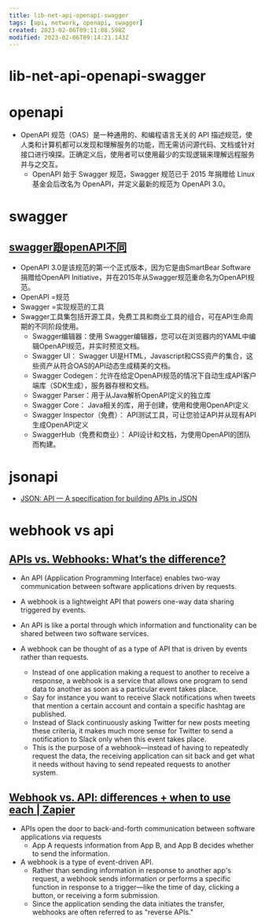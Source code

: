 ```yaml
---
title: lib-net-api-openapi-swagger
tags: [api, network, openapi, swagger]
created: 2023-02-06T09:11:08.598Z
modified: 2023-02-06T09:14:21.143Z
---
```


# lib-net-api-openapi-swagger

# openapi
- OpenAPI 规范（OAS）是一种通用的、和编程语言无关的 API 描述规范，使人类和计算机都可以发现和理解服务的功能，而无需访问源代码、文档或针对接口进行嗅探。正确定义后，使用者可以使用最少的实现逻辑来理解远程服务并与之交互。
  - OpenAPI 始于 Swagger 规范，Swagger 规范已于 2015 年捐赠给 Linux 基金会后改名为 OpenAPI，并定义最新的规范为 OpenAPI 3.0。
# swagger

## [swagger跟openAPI不同](https://blog.csdn.net/fanzhongcang/article/details/102695534)

- OpenAPI 3.0是该规范的第一个正式版本，因为它是由SmartBear Software捐赠给OpenAPI Initiative，并在2015年从Swagger规范重命名为OpenAPI规范。
- OpenAPI =规范
- Swagger =实现规范的工具
- Swagger工具集包括开源工具，免费工具和商业工具的组合，可在API生命周期的不同阶段使用。
  - Swagger编辑器：使用 Swagger编辑器，您可以在浏览器内的YAML中编辑OpenAPI规范，并实时预览文档。
  - Swagger UI： Swagger UI是HTML，Javascript和CSS资产的集合，这些资产从符合OAS的API动态生成精美的文档。
  - Swagger Codegen：允许在给定OpenAPI规范的情况下自动生成API客户端库（SDK生成），服务器存根和文档。
  - Swagger Parser：用于从Java解析OpenAPI定义的独立库
  - Swagger Core： Java相关的库，用于创建，使用和使用OpenAPI定义
  - Swagger Inspector（免费）： API测试工具，可让您验证API并从现有API生成OpenAPI定义
  - SwaggerHub（免费和商业）： API设计和文档，为使用OpenAPI的团队而构建。
# jsonapi
- [JSON: API — A specification for building APIs in JSON](https://jsonapi.org/)
# webhook vs api

## [APIs vs. Webhooks: What’s the difference?](https://www.mparticle.com/blog/apis-vs-webhooks/)

- An API (Application Programming Interface) enables two-way communication between software applications driven by requests. 
- A webhook is a lightweight API that powers one-way data sharing triggered by events. 

- An API is like a portal through which information and functionality can be shared between two software services. 

- A webhook can be thought of as a type of API that is driven by events rather than requests. 
  - Instead of one application making a request to another to receive a response, a webhook is a service that allows one program to send data to another as soon as a particular event takes place.
  - Say for instance you want to receive Slack notifications when tweets that mention a certain account and contain a specific hashtag are published. 
  - Instead of Slack continuously asking Twitter for new posts meeting these criteria, it makes much more sense for Twitter to send a notification to Slack only when this event takes place. 
  - This is the purpose of a webhook––instead of having to repeatedly request the data, the receiving application can sit back and get what it needs without having to send repeated requests to another system.

## [Webhook vs. API: differences + when to use each | Zapier](https://zapier.com/blog/webhook-vs-api/)

- APIs open the door to back-and-forth communication between software applications via requests
  - App A requests information from App B, and App B decides whether to send the information.
- A webhook is a type of event-driven API. 
  - Rather than sending information in response to another app's request, a webhook sends information or performs a specific function in response to a trigger—like the time of day, clicking a button, or receiving a form submission. 
  - Since the application sending the data initiates the transfer, webhooks are often referred to as "reverse APIs." 
